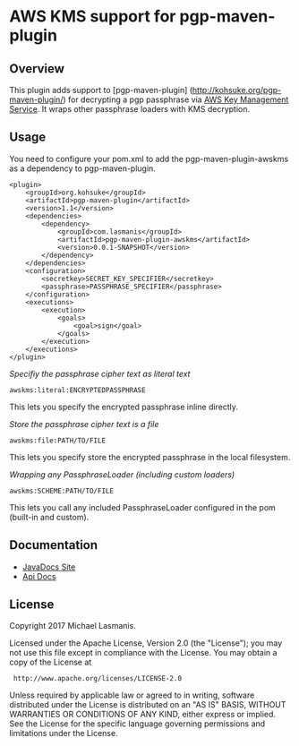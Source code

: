 AWS KMS support for pgp-maven-plugin
====================================

Overview
--------

This plugin adds support to [pgp-maven-plugin] (http://kohsuke.org/pgp-maven-plugin/) for decrypting a pgp passphrase via [AWS Key Management Service](https://aws.amazon.com/kms/).  It wraps other
passphrase loaders with KMS decryption.

Usage
-----

You need to configure your pom.xml to add the pgp-maven-plugin-awskms as a dependency to pgp-maven-plugin.

    <plugin>
        <groupId>org.kohsuke</groupId>
        <artifactId>pgp-maven-plugin</artifactId>
        <version>1.1</version>
        <dependencies>
            <dependency>
                <groupId>com.lasmanis</groupId>
                <artifactId>pgp-maven-plugin-awskms</artifactId>
                <version>0.0.1-SNAPSHOT</version>
            </dependency>
        </dependencies>
        <configuration>
            <secretkey>SECRET_KEY_SPECIFIER</secretkey>
            <passphrase>PASSPHRASE_SPECIFIER</passphrase>
        </configuration>
        <executions>
            <execution>
                <goals>
                    <goal>sign</goal>
                </goals>
            </execution>
        </executions>
    </plugin>

*Specifiy the passphrase cipher text as literal text*

    awskms:literal:ENCRYPTEDPASSPHRASE

This lets you specify the encrypted passphrase inline directly.

*Store the passphrase cipher text is a file*

    awskms:file:PATH/TO/FILE

This lets you specify store the encrypted passphrase in the local filesystem.

*Wrapping any PassphraseLoader (including custom loaders)*

    awskms:SCHEME:PATH/TO/FILE

This lets you call any included PassphraseLoader configured in the pom (built-in and custom).

Documentation
-------------

* [JavaDocs Site](https://michaellasmanis.github.io/pgp-maven-plugin-awskms/)
* [Api Docs](https://michaellasmanis.github.io/pgp-maven-plugin-awskms/apidocs/)

License
-------

Copyright 2017 Michael Lasmanis.

Licensed under the Apache License, Version 2.0 (the "License");
you may not use this file except in compliance with the License.
You may obtain a copy of the License at

     http://www.apache.org/licenses/LICENSE-2.0

Unless required by applicable law or agreed to in writing, software
distributed under the License is distributed on an "AS IS" BASIS,
WITHOUT WARRANTIES OR CONDITIONS OF ANY KIND, either express or implied.
See the License for the specific language governing permissions and
limitations under the License.



